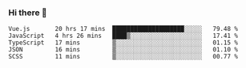 ### Hi there 👋

<!--
**xin-code/Xin-code** is a ✨ _special_ ✨ repository because its `README.md` (this file) appears on your GitHub profile.

Here are some ideas to get you started:
<!--START_SECTION:waka-->
```text
Vue.js       20 hrs 17 mins  ████████████████████░░░░░   79.48 % 
JavaScript   4 hrs 26 mins   ████▒░░░░░░░░░░░░░░░░░░░░   17.41 % 
TypeScript   17 mins         ▒░░░░░░░░░░░░░░░░░░░░░░░░   01.15 % 
JSON         16 mins         ▒░░░░░░░░░░░░░░░░░░░░░░░░   01.10 % 
SCSS         11 mins         ▒░░░░░░░░░░░░░░░░░░░░░░░░   00.77 % 
```
<!--END_SECTION:waka-->

